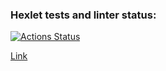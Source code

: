 ### Hexlet tests and linter status:
[![Actions Status](https://github.com/nightlord189/frontend-project-lvl4/workflows/hexlet-check/badge.svg)](https://github.com/nightlord189/frontend-project-lvl4/actions)

[Link](https://stormy-scrubland-60698.herokuapp.com/)
